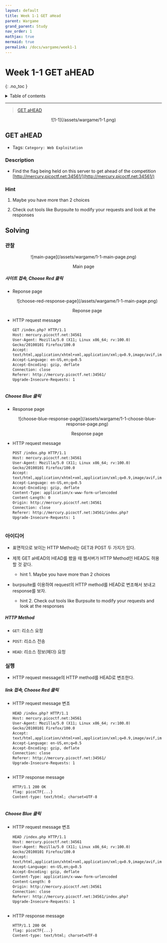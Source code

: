 ```yaml
---
layout: default
title: Week 1-1 GET aHead
parent: Wargame
grand_parent: Study
nav_order: 1
mathjax: true
mermaid: true
permalink: /docs/wargame/week1-1
---
```


# Week 1-1 GET aHEAD
{: .no_toc }

<details markdown="block">
  <summary>
	Table of contents
  </summary>
{: .fs-3 .text-delta }
- TOC
{:toc}
</details>

---

> [GET aHEAD](https://play.picoctf.org/practice/challenge/132?category=1&page=1&search=)

<center markdown="block">
![1-1](/assets/wargame/1-1.png)
</center>

## GET aHEAD

- Tags: `Category: Web Exploitation`

### Description

- Find the flag being held on this server to get ahead of the competition [http://mercury.picoctf.net:34561/](http://mercury.picoctf.net:34561/)

### Hint

1. Maybe you have more than 2 choices

2. Check out tools like Burpsuite to modify your requests and look at the responses

## Solving

### 관찰

<center markdown="block">
![main-page](/assets/wargame/1-1-main-page.png)

Main page
</center>

##### 사이트 접속, Choose Red 클릭

- Reponse page

	<center markdown="block">
	![choose-red-response-page](/assets/wargame/1-1-main-page.png)

	Reponse page
	</center>

- HTTP request message

	```
	GET /index.php? HTTP/1.1
	Host: mercury.picoctf.net:34561
	User-Agent: Mozilla/5.0 (X11; Linux x86_64; rv:100.0) Gecko/20100101 Firefox/100.0
	Accept: text/html,application/xhtml+xml,application/xml;q=0.9,image/avif,image/webp,*/*;q=0.8
	Accept-Language: en-US,en;q=0.5
	Accept-Encoding: gzip, deflate
	Connection: close
	Referer: http://mercury.picoctf.net:34561/
	Upgrade-Insecure-Requests: 1


	```

##### Choose Blue 클릭

- Response page

	<center markdown="block">
	![choose-blue-response-page](/assets/wargame/1-1-choose-blue-response-page.png)

	Response page
	</center>

- HTTP request message

	```
	POST /index.php HTTP/1.1
	Host: mercury.picoctf.net:34561
	User-Agent: Mozilla/5.0 (X11; Linux x86_64; rv:100.0) Gecko/20100101 Firefox/100.0
	Accept: text/html,application/xhtml+xml,application/xml;q=0.9,image/avif,image/webp,*/*;q=0.8
	Accept-Language: en-US,en;q=0.5
	Accept-Encoding: gzip, deflate
	Content-Type: application/x-www-form-urlencoded
	Content-Length: 0
	Origin: http://mercury.picoctf.net:34561
	Connection: close
	Referer: http://mercury.picoctf.net:34561/index.php?
	Upgrade-Insecure-Requests: 1


	```

### 아이디어

- 표면적으로 보이는 HTTP Method는 GET과 POST 두 가지가 있다.

- 제목 GET aHEAD의 HEAD를 봤을 때 웹서버가 HTTP Method인 HEAD도 허용할 것 같다.

	- hint 1. Maybe you have more than 2 choices

- burpsuite를 이용하여 request의 HTTP method를 HEAD로 변조해서 보내고 response를 보자.

	- hint 2. Check out tools like Burpsuite to modify your requests and look at the responses

##### HTTP Method

- `GET`: 리소스 요청

- `POST`: 리소스 전송

- `HEAD`: 리소스 정보(헤더) 요청

### 실행

- HTTP request message의 HTTP method를 HEAD로 변조한다.

##### link 접속, Choose Red 클릭

- HTTP request message 변조

	```
	HEAD /index.php? HTTP/1.1
	Host: mercury.picoctf.net:34561
	User-Agent: Mozilla/5.0 (X11; Linux x86_64; rv:100.0) Gecko/20100101 Firefox/100.0
	Accept: text/html,application/xhtml+xml,application/xml;q=0.9,image/avif,image/webp,*/*;q=0.8
	Accept-Language: en-US,en;q=0.5
	Accept-Encoding: gzip, deflate
	Connection: close
	Referer: http://mercury.picoctf.net:34561/
	Upgrade-Insecure-Requests: 1


	```

- HTTP response message

	```
	HTTP/1.1 200 OK
	flag: picoCTF{...}
	Content-type: text/html; charset=UTF-8


	```

##### Choose Blue 클릭

- HTTP request message 변조

	```
	HEAD /index.php HTTP/1.1
	Host: mercury.picoctf.net:34561
	User-Agent: Mozilla/5.0 (X11; Linux x86_64; rv:100.0) Gecko/20100101 Firefox/100.0
	Accept: text/html,application/xhtml+xml,application/xml;q=0.9,image/avif,image/webp,*/*;q=0.8
	Accept-Language: en-US,en;q=0.5
	Accept-Encoding: gzip, deflate
	Content-Type: application/x-www-form-urlencoded
	Content-Length: 0
	Origin: http://mercury.picoctf.net:34561
	Connection: close
	Referer: http://mercury.picoctf.net:34561/index.php?
	Upgrade-Insecure-Requests: 1


	```

- HTTP response message

	```
	HTTP/1.1 200 OK
	flag: picoCTF{...}
	Content-type: text/html; charset=UTF-8


	```
